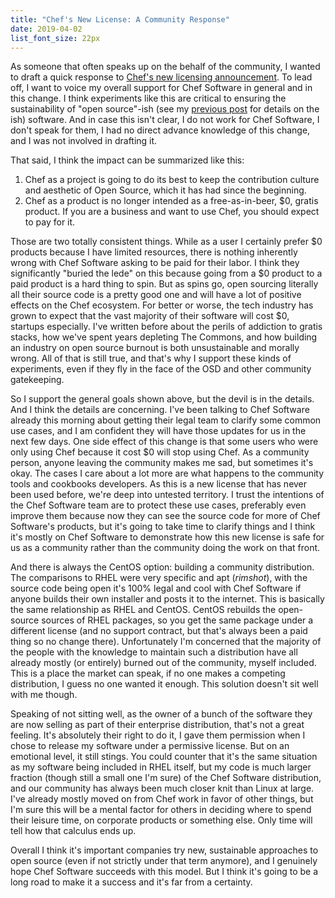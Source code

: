 ```yaml
---
title: "Chef's New License: A Community Response"
date: 2019-04-02
list_font_size: 22px
---
```


As someone that often speaks up on the behalf of the community, I wanted to draft a quick response to [Chef's new licensing announcement](https://blog.chef.io/2019/04/02/chef-software-announces-the-enterprise-automation-stack/). To lead off, I want to voice my overall support for Chef Software in general and in this change. I think experiments like this are critical to ensuring the sustainability of "open source"-ish (see my [previous post](/osi-gatekeeping/) for details on the ish) software. And in case this isn't clear, I do not work for Chef Software, I don't speak for them, I had no direct advance knowledge of this change, and I was not involved in drafting it.

That said, I think the impact can be summarized like this:

1. Chef as a project is going to do its best to keep the contribution culture and aesthetic of Open Source, which it has had since the beginning.
2. Chef as a product is no longer intended as a free-as-in-beer, $0, gratis product. If you are a business and want to use Chef, you should expect to pay for it.

Those are two totally consistent things. While as a user I certainly prefer $0 products because I have limited resources, there is nothing inherently wrong with Chef Software asking to be paid for their labor. I think they significantly "buried the lede" on this because going from a $0 product to a paid product is a hard thing to spin. But as spins go, open sourcing literally all their source code is a pretty good one and will have a lot of positive effects on the Chef ecosystem. For better or worse, the tech industry has grown to expect that the vast majority of their software will cost $0, startups especially. I've written before about the perils of addiction to gratis stacks, how we've spent years depleting The Commons, and how building an industry on open source burnout is both unsustainable and morally wrong. All of that is still true, and that's why I support these kinds of experiments, even if they fly in the face of the OSD and other community gatekeeping.

So I support the general goals shown above, but the devil is in the details. And I think the details are concerning. I've been talking to Chef Software already this morning about getting their legal team to clarify some common use cases, and I am confident they will have those updates for us in the next few days. One side effect of this change is that some users who were only using Chef because it cost $0 will stop using Chef. As a community person, anyone leaving the community makes me sad, but sometimes it's okay. The cases I care about a lot more are what happens to the community tools and cookbooks developers. As this is a new license that has never been used before, we're deep into untested territory. I trust the intentions of the Chef Software team are to protect these use cases, preferably even improve them because now they can see the source code for more of Chef Software's products, but it's going to take time to clarify things and I think it's mostly on Chef Software to demonstrate how this new license is safe for us as a community rather than the community doing the work on that front.

And there is always the CentOS option: building a community distribution. The comparisons to RHEL were very specific and apt (_rimshot_), with the source code being open it's 100% legal and cool with Chef Software if anyone builds their own installer and posts it to the internet. This is basically the same relationship as RHEL and CentOS. CentOS rebuilds the open-source sources of RHEL packages, so you get the same package under a different license (and no support contract, but that's always been a paid thing so no change there). Unfortunately I'm concerned that the majority of the people with the knowledge to maintain such a distribution have all already mostly (or entirely) burned out of the community, myself included. This is a place the market can speak, if no one makes a competing distribution, I guess no one wanted it enough. This solution doesn't sit well with me though.

Speaking of not sitting well, as the owner of a bunch of the software they are now selling as part of their enterprise distribution, that's not a great feeling. It's absolutely their right to do it, I gave them permission when I chose to release my software under a permissive license. But on an emotional level, it still stings. You could counter that it's the same situation as my software being included in RHEL itself, but my code is much larger fraction (though still a small one I'm sure) of the Chef Software distribution, and our community has always been much closer knit than Linux at large. I've already mostly moved on from Chef work in favor of other things, but I'm sure this will be a mental factor for others in deciding where to spend their leisure time, on corporate products or something else. Only time will tell how that calculus ends up.

Overall I think it's important companies try new, sustainable approaches to open source (even if not strictly under that term anymore), and I genuinely hope Chef Software succeeds with this model. But I think it's going to be a long road to make it a success and it's far from a certainty.


